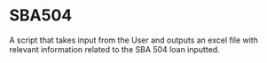 # SBA504

A script that takes input from the User and outputs an excel file with relevant information related to the SBA 504 loan inputted.
